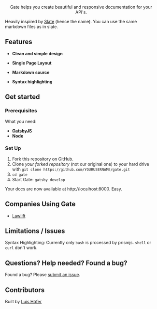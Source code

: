 <p align="center">Gate helps you create beautiful and responsive documentation for your API's.</p>

Heavily inspired by [Slate](https://github.com/lord/slate) (hence the name).
You can use the same markdown files as in slate.


Features
------------

* **Clean and simple design** 

* **Single Page Layout** 

* **Markdown source** 

* **Syntax highlighting** 

Get started
------------------------------

### Prerequisites

What you need:

 - **[GatsbyJS](https://www.gatsbyjs.org)** 
 - **Node**

### Set Up

1. Fork this repository on GitHub.
2. Clone *your forked repository* (not our original one) to your hard drive with `git clone https://github.com/YOURUSERNAME/gate.git`
3. `cd gate`
4. Start Gate: `gatsby develop`

Your docs are now available at http://localhost:8000. Easy. 


Companies Using Gate
---------------------------------

* [Lawlift](https://www.lawlift.de/)

Limitations / Issues
--------------------
Syntax Highlighting: Currently only `bash` is processed by prismjs. 
`shell` or `curl` don't work.

Questions? Help needed? Found a bug?
--------------------

Found a bug? Please [submit an issue](https://github.com/sarasate/gate/issues). 

Contributors
--------------------

Built by [Luis Höfer](https://luis.hoefer.co) 

